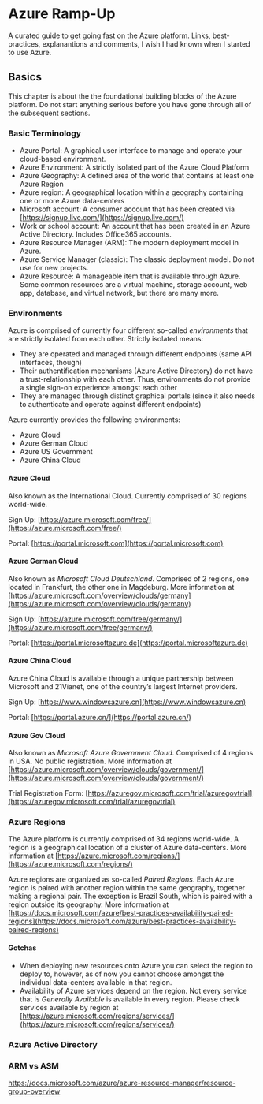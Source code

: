# Azure Ramp-Up
A curated guide to get going fast on the Azure platform. 
Links, best-practices, explanantions and comments, I wish I had known when I started to use Azure.

## Basics
This chapter is about the the foundational building blocks of the Azure platform. Do not start anything serious 
before you have gone through all of the subsequent sections.
### Basic Terminology
- Azure Portal: A graphical user interface to manage and operate your cloud-based environment.
- Azure Environment: A strictly isolated part of the Azure Cloud Platform
- Azure Geography: A defined area of the world that contains at least one Azure Region 
- Azure region: A geographical location within a geography containing one or more Azure data-centers
- Microsoft account: A consumer account that has been created via [https://signup.live.com/](https://signup.live.com/)
- Work or school account: An account that has been created in an Azure Active Directory. Includes Office365 accounts.
- Azure Resource Manager (ARM): The modern deployment model in Azure.
- Azure Service Manager (classic): The classic deployment model. Do not use for new projects. 
- Azure Resource:  A manageable item that is available through Azure. Some common resources are a virtual machine, storage account, web app, database, and virtual network, but there are many more.
### Environments
Azure is comprised of currently four different so-called *environments* that are strictly isolated from each other. 
Strictly isolated means:
- They are operated and managed through different endpoints (same API interfaces, though)
- Their authentification mechanisms (Azure Active Directory) do not have a trust-relationship with each other. Thus, environments 
do not provide a single sign-on experience amongst each other  
- They are managed through distinct graphical portals (since it also needs to authenticate and operate against different endpoints)

Azure currently provides the following environments:
- Azure Cloud
- Azure German Cloud
- Azure US Government
- Azure China Cloud

#### Azure Cloud
Also known as the International Cloud. Currently comprised of 30 regions world-wide.

Sign Up: [https://azure.microsoft.com/free/](https://azure.microsoft.com/free/) 

Portal: [https://portal.microsoft.com](https://portal.microsoft.com) 

#### Azure German Cloud
Also known as *Microsoft Cloud Deutschland*. Comprised of 2 regions, one located in 
Frankfurt, the other one in Magdeburg.
More information at [https://azure.microsoft.com/overview/clouds/germany](https://azure.microsoft.com/overview/clouds/germany)

Sign Up: [https://azure.microsoft.com/free/germany/](https://azure.microsoft.com/free/germany/)

Portal: [https://portal.microsoftazure.de](https://portal.microsoftazure.de)

#### Azure China Cloud
Azure China Cloud is available through a unique partnership between Microsoft and 21Vianet, one of the country’s largest Internet providers.

Sign Up: [https://www.windowsazure.cn](https://www.windowsazure.cn)

Portal: [https://portal.azure.cn/](https://portal.azure.cn/)

#### Azure Gov Cloud
Also known as *Microsoft Azure Government Cloud*. Comprised of 4 regions in USA. No public registration.
More information at [https://azure.microsoft.com/overview/clouds/government/](https://azure.microsoft.com/overview/clouds/government/) 

Trial Registration Form: [https://azuregov.microsoft.com/trial/azuregovtrial](https://azuregov.microsoft.com/trial/azuregovtrial)

### Azure Regions
The Azure platform is currently comprised of 34 regions world-wide.
A region is a geographical location of a cluster of Azure data-centers. 
More information at [https://azure.microsoft.com/regions/](https://azure.microsoft.com/regions/)

Azure regions are organized as so-called *Paired Regions*. Each Azure region is paired with another region within the same geography, together making a regional pair. 
The exception is Brazil South, which is paired with a region outside its geography.
More information at [https://docs.microsoft.com/azure/best-practices-availability-paired-regions](https://docs.microsoft.com/azure/best-practices-availability-paired-regions)
#### Gotchas
- When deploying new resources onto Azure you can select the region to deploy to, however, 
as of now you cannot choose amongst the individual data-centers available in that region. 
- Availability of Azure services depend on the region. Not every service that is *Generally Available* is available in every region.
Please check services available by region at [https://azure.microsoft.com/regions/services/](https://azure.microsoft.com/regions/services/)

### Azure Active Directory

### ARM vs ASM
https://docs.microsoft.com/azure/azure-resource-manager/resource-group-overview
